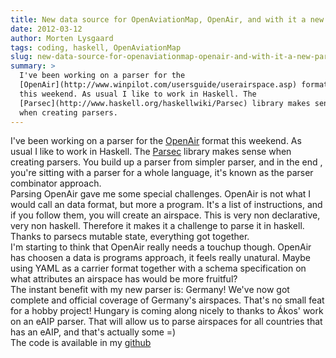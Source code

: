 ```yaml
---
title: New data source for OpenAviationMap, OpenAir, and with it a new parser!
date: 2012-03-12
author: Morten Lysgaard
tags: coding, haskell, OpenAviationMap
slug: new-data-source-for-openaviationmap-openair-and-with-it-a-new-parser
summary: >
  I've been working on a parser for the
  [OpenAir](http://www.winpilot.com/usersguide/userairspace.asp) format
  this weekend. As usual I like to work in Haskell. The
  [Parsec](http://www.haskell.org/haskellwiki/Parsec) library makes sense
  when creating parsers.
---
```


I've been working on a parser for the
[OpenAir](http://www.winpilot.com/usersguide/userairspace.asp) format
this weekend. As usual I like to work in Haskell. The
[Parsec](http://www.haskell.org/haskellwiki/Parsec) library makes sense
when creating parsers. You build up a parser from simpler parser, and in
the end , you're sitting with a parser for a whole language, it's known
as the parser combinator approach.\
Parsing OpenAir gave me some special challenges. OpenAir is not what I
would call an data format, but more a program. It's a list of
instructions, and if you follow them, you will create an airspace. This
is very non declarative, very non haskell. Therefore it makes it a
challenge to parse it in haskell. Thanks to parsecs mutable state,
everything got together.\
I'm starting to think that OpenAir really needs a touchup though.
OpenAir has choosen a data is programs approach, it feels really
unatural. Maybe using YAML as a carrier format together with a schema
specification on what attributes an airspace has would be
more fruitful?\
The instant benefit with my new parser is: Germany! We've now got
complete and official coverage of Germany's airspaces. That's no small
feat for a hobby project! Hungary is coming along nicely to thanks to
Ákos' work on an eAIP parser. That will allow us to parse airspaces for
all countries that has an eAIP, and that's actually some =)\
The code is available in my
[github](https://github.com/molysgaard/OsmXmlTool)
